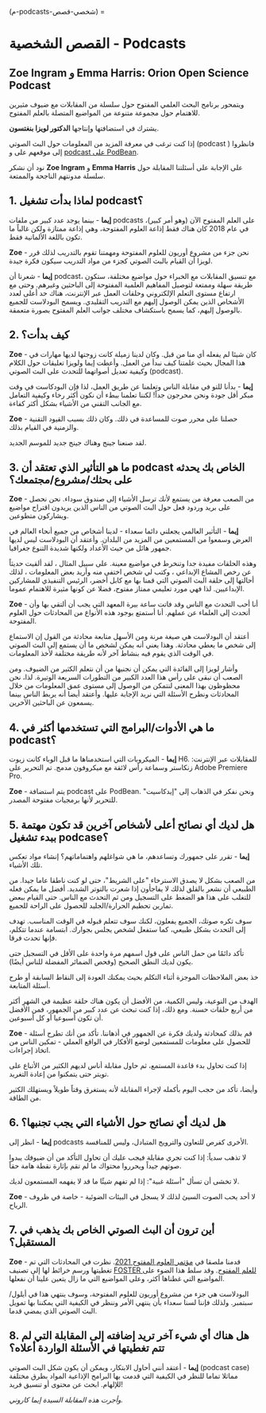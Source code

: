 (م-podcasts-شخصي-قصص) =
# القصص الشخصية - Podcasts

## Zoe Ingram و Emma Harris: Orion Open Science Podcast

ويتمحور برنامج البحث العلمي المفتوح حول سلسلة من المقابلات مع ضيوف مثيرين للاهتمام حول مجموعة متنوعة من المواضيع المتصلة بالعلم المفتوح.

يشترك في استضافتها وإنتاجها **الدكتور لويزا بنغتسون**.

إذا كنت ترغب في معرفة المزيد من المعلومات حول البث الصوتي (podcast ) فانظروا إلى موقعهم على [](https://www.orion-openscience.eu/publications/training-materials/201902/podcasts) و [podcast على PodBean](https://orionopenscience.podbean.com/).

نود أن نشكر **Zoe Ingram** و **Emma Harris** على الإجابة على أسئلتنا المقابلة حول سلسلة مدونتهم الناجحة والممتعة.

## 1. لماذا بدأت تشغيل podcast؟

**إيما** - بينما يوجد عدد كبير من ملفات podcasts على العلم المفتوح الآن (وهو أمر كبير)، في عام 2018 كان هناك فقط إذاعة العلوم المفتوحة، وهي إذاعة ممتازة ولكن غالباً ما تكون باللغة الألمانية فقط.

**Zoe** - نحن جزء من مشروع أوريون للعلوم المفتوحة ومهمتنا تقوم بالتدريب لذلك قرر لويزا أن القيام بالبث الصوتي كجزء من مواد التدريب سيكون فكرة جيدة.

**إيما** - شعرنا أن podcast، مع تنسيق المقابلات مع الخبراء حول مواضيع مختلفة، ستكون طريقة سهلة وممتعة لتوصيل المفاهيم العلمية المفتوحة إلى الباحثين وغيرهم. وحتى مع ارتفاع مستوى التعلم الإلكتروني وحلقات العمل عبر الإنترنت، هناك حد أعلى لعدد الأشخاص الذين يمكن الوصول إليهم مع التدريب التقليدي. ويسمح البودلاست للجميع بالوصول إليهم، كما يسمح باستكشاف مختلف جوانب العلم المفتوح بصورة متعمقة.

## 2. كيف بدأت؟

**Zoe** - كان شيئا لم يفعله أي منا من قبل. وكان لدينا زميلة كانت زوجتها لديها مهارات في هذا المجال بحيث علمتنا كيف نبدأ من العمل. وأعطت إيما ولويزا تعليقات حول الكلام وكيفية تعديل أصواتهما للتحدث على البث الصوتي (podcast).

**إيما** - بدأنا للتو في مقابلة الناس وتعلمنا عن طريق العمل، لذا فإن البودكاست في وقت مبكر أقل جودة ونحن محرجون جداً! لكننا تعلمنا ببطء أن نكون أكثر رخاء وكيفية التعامل مع الجانب التقني من الأشياء بشكل أكثر كفاءة.

**Zoe** - حصلنا على محرر صوت للمساعدة في ذلك. وكان ذلك بسبب القيود التقنية والزمنية في القيام بذلك.

لقد صنعنا جينج وهناك جينج جديد للموسم الجديد.

## 3. ما هو التأثير الذي تعتقد أن podcast الخاص بك يحدثه على بحثك/مشروع/مجتمعك؟

**Zoe** - من الصعب معرفة من يستمع لأنك ترسل الأشياء إلى صندوق سوداء. نحن نحصل على بريد وردود فعل حول البث الصوتي من الناس الذين يريدون اقتراح مواضيع ويشاركون متطوعين.

**إيما** - التأثير العالمي يجعلني دائما سعداء - لدينا أشخاص من جميع أنحاء العالم في العرض وسمعوا من المستمعين من المزيد من البلدان. وأعتقد أن البودلاست ليس لديها جمهور هائل من حيث الأعداد ولكنها شديدة التنوع جغرافيا.

وهذه الحلقات مفيدة جدا وتنخرط في مواضيع معينة. على سبيل المثال ، لقد ألقيت حديثاً عن رخص المشاع الإبداعي ، وكتب لي شخص اختفى منه وأريد بعض المعلومات ، لذلك أحالتها إلى حلقة البث الصوتي التي قمنا بها مع كابل أخضر، الرئيس التنفيذي للمشاركين الإبداعيين. لذا فهي مورد تعليمي ممتاز مفتوح، فضلا عن كونها مثيرة للاهتمام عموما.

**Zoe** - أنا أحب التحدث مع الناس وقد فاتت ساعة بيرة المعهد التي يجب أن ألتقي بها وأن أتحدث إلى العلماء عن عملهم. أنا أستمتع بوجود هذه الأنواع من المحادثات حول العلوم المفتوحة.

أعتقد أن البودلاست هي صيغة مرنة ومن الأسهل متابعة محادثة من القول إن الاستماع إلى شخص ما يعطي محادثة. وهذا يعني أنه يمكن لشخص ما أن يستمع إلى البث الصوتي في الوقت الذي يقوم فيه بنشاط آخر لأنه طريقة مختلفة لأخذ المعلومات.

وأشار لويزا إلى الفائدة التي يمكن أن نجنيها من أن نتعلم الكثير من الضيوف. ومن الصعب أن نبقى على رأس هذا العدد الكبير من التطورات السريعة الوتيرة. لذا، نحن محظوظون بهذا المعنى لنتمكن من الوصول إلى مستوى عمق المعلومات من خلال المحادثات ونطرح الأسئلة التي نريد الإجابة عليها. وأعتقد أيضا أنه يربط الناس بينما يسمعون عن الباحثين الآخرين.

## 4. ما هي الأدوات/البرامج التي تستخدمها أكثر في podcast؟

**إيما** - الميكروبات التي استخدمناها ما قبل الوباء كانت زيوت H6. للمقابلات عبر الإنترنت: زنكاستر وسماعة رأس لائقة مع ميكروفون مدمج. تم التحرير على Adobe Premiere Pro.

**Zoe** - يتم استضافة podcast على PodBean. ونحن نفكر في الذهاب إلى "إيدكاسيت" للتحرير لأنها برمجيات مفتوحة المصدر.

## 5. هل لديك أي نصائح أعلى لأشخاص آخرين قد تكون مهتمة ببدء تشغيل podcase؟

**إيما** - تقرر على جمهورك وتساعدهم، ما هي شواغلهم واهتماماتهم؟ إنشاء مواد تعكس تلك الأشياء.

من الصعب بشكل لا يصدق الاسترخاء "على الشريط"، حتى لو كنت ناطقا عاما جيدا. من الطبيعي أن نشعر بالقلق لذلك لا يفاجأون إذا شعرت بالتوتر الشديد. أفضل ما يمكن فعله للتغلب على هذا هو الضغط على التسجيل ومن ثم التحدث مع الناس. حتى القيام ببعض تمارين تحطيم الحرارة/الجليد للحصول على الراحة للجميع.

سوف تكره صوتك، الجميع يفعلون، لكنك سوف تتعلم قبوله في الوقت المناسب. تهدف إلى التحدث بشكل طبيعي، كما ستفعل لشخص يجلس بجوارك. ابتسامة عندما تتكلم، فإنها تحدث فرقا.

تأكد دائمًا من حمل الناس على قول اسمهم مرة واحدة على الأقل في التسجيل حتى يكون لديك النطق الصحيح (وفحص الضمائر المفضلة للناس أيضًا).

خذ بعض الملاحظات الموجزة أثناء التكلم بحيث يمكنك العودة إلى النقاط السابقة أو طرح أسئلة المتابعة.

الهدف من النوعية، وليس الكمية، من الأفضل أن يكون هناك حلقة عظيمة في الشهر أكثر من أربع حلقات حسنة. ومع ذلك، إذا كنت تبحث عن عدد كبير من الجمهور، فمن الأفضل أن تكون أسبوعيا أو كل أسبوعين.

**Zoe** - قم بذلك كمحادثة ولديك فكرة عن الجمهور في أذهاننا. تأكد من أنك تطرح أسئلة للحصول على معلومات للمستمعين لوضع الأفكار في الواقع العملي - تمكين الناس من اتخاذ إجراءات.

إذا كنت تحاول بدء قاعدة المستمع، ثم حاول مقابلة أناس لديهم الكثير من الأتباع على تويتر حتى يتمكنوا من إعادة التغريد.

وأيضا، تأكد من حجب اليوم بأكمله لإجراء المقابلة لأنه يستغرق وقتاً طويلاً ويستهلك الكثير من الطاقة.

## 6. هل لديك أي نصائح حول الأشياء التي يجب تجنبها؟

**إيما** - انظر إلى podcasts الأخرى كفرص للتعاون والترويج المتبادل، وليس للمنافسة.

لا تذهب سدياً: إذا كنت تجري مقابلة فيجب عليك أن تحاول التأكد من أن ضيوفك يبدوا صوتهم جيداً ويحرروا محتواك ما لم تقم بإثارة نقطة هامة حقاً.

لا تخشى أن تسأل "أسئلة غبية": إذا لم تفهم شيئًا ما قد لا يفهمه المستمعون لديك.

**Zoe** - لا أحد يحب الصوت السيئ لذلك لا يسجل في البيئات الضوئية - خاصة في ظروف الرياح.

## 7. أين ترون أن البث الصوتي الخاص بك يذهب في المستقبل؟

**Zoe** - قدمنا ملصقا في [مؤتمر العلوم المفتوح 2021](https://www.open-science-conference.eu/). نظرت في المحادثات التي تم تغطيتها ورسم خرائط لها إلى تصنيف [FOSTER للعلم المفتوح](https://www.fosteropenscience.eu/resources). وقد سلط هذا الضوء على المواضيع التي غطناها أكثر، وعلى المواضيع التي ما زال يتعين علينا أن نفعلها.

البودلاست هي جزء من مشروع أوريون للعلوم المفتوحة، وسوف ينتهي هذا في أيلول/سبتمبر. ولذلك فإننا لسنا سعداء بأن ينتهي الأمر وننظر في الكيفية التي يمكننا بها تمويل البث الصوتي الذي يمضي قدما.

## 8. هل هناك أي شيء آخر تريد إضافته إلى المقابلة التي لم تتم تغطيتها في الأسئلة الواردة أعلاه؟

**إيما** - أعتقد أنني أحاول الابتكار، ويمكن أن يكون شكل البث الصوتي (podcast case) مماثلا تماما للنظر في الكيفية التي قدمت بها البرامج الإذاعية المواد بطرق مختلفة للإلهام. ابحث عن محتوى أو تنسيق فريد!

*وأجرت هذه المقابلة السيدة إيما كاروني.*
